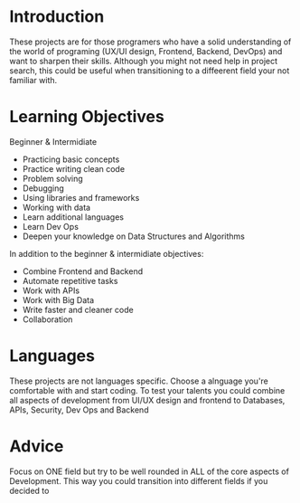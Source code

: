 # Introduction
These projects are for those programers who have a solid understanding of the world of programing (UX/UI design, Frontend, Backend, DevOps) and want to sharpen their skills. Although you might not need help in project search, this could be useful when transitioning to a diffeerent field your not familiar with.

# Learning Objectives

Beginner & Intermidiate
- Practicing basic concepts 
- Practice writing clean code 
- Problem solving 
- Debugging
- Using libraries and frameworks
- Working with data
- Learn additional languages
- Learn Dev Ops
- Deepen your knowledge on Data Structures and Algorithms

In addition to the beginner & intermidiate objectives:
- Combine Frontend and Backend 
- Automate repetitive tasks
- Work with APIs
- Work with Big Data
- Write faster and cleaner code
- Collaboration 

# Languages
These projects are not languages specific. Choose a alnguage you're comfortable with and start coding. To test your talents you could combine all aspects of development from UI/UX design and frontend to Databases, APIs, Security, Dev Ops and Backend

# Advice
Focus on ONE field but try to be well rounded in ALL of the core aspects of Development. This way you could transition into different fields if you decided to 
